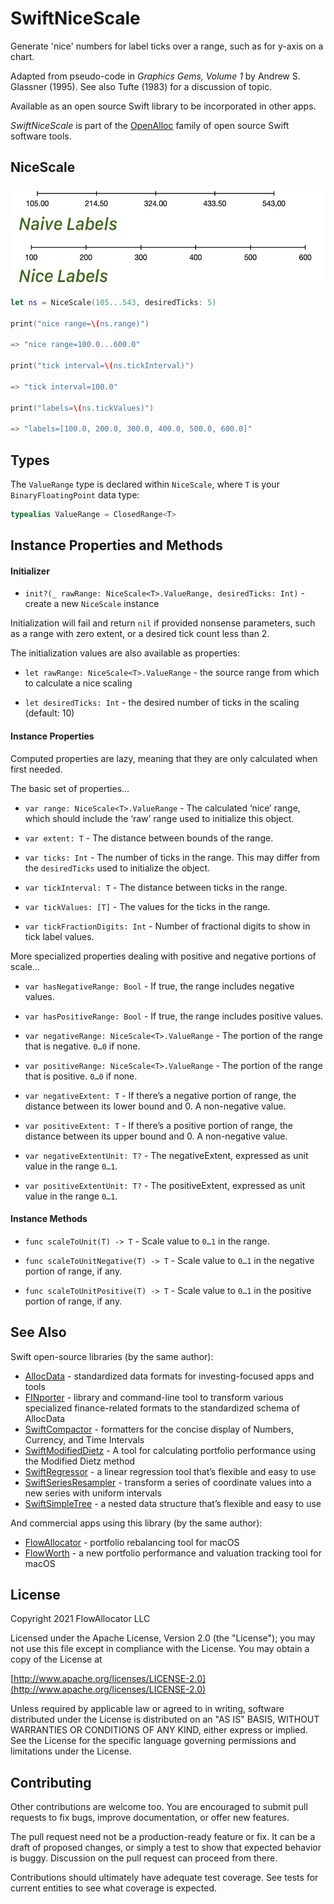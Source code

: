 # SwiftNiceScale

Generate 'nice' numbers for label ticks over a range, such as for y-axis on a chart.

Adapted from pseudo-code in *Graphics Gems, Volume 1* by Andrew S. Glassner (1995). See also Tufte (1983) for a discussion of topic.

Available as an open source Swift library to be incorporated in other apps.

_SwiftNiceScale_ is part of the [OpenAlloc](https://github.com/openalloc) family of open source Swift software tools.

## NiceScale

<img src="https://github.com/openalloc/SwiftNiceScale/blob/main/Images/naive_nice.png" width="525" height="160"/>

```swift
let ns = NiceScale(105...543, desiredTicks: 5)

print("nice range=\(ns.range)")

=> "nice range=100.0...600.0"

print("tick interval=\(ns.tickInterval)")

=> "tick interval=100.0"

print("labels=\(ns.tickValues)")

=> "labels=[100.0, 200.0, 300.0, 400.0, 500.0, 600.0]"
```

## Types

The `ValueRange` type is declared within `NiceScale`, where `T` is your `BinaryFloatingPoint` data type:

```swift
typealias ValueRange = ClosedRange<T>
```

## Instance Properties and Methods

#### Initializer

- `init?(_ rawRange: NiceScale<T>.ValueRange, desiredTicks: Int)` - create a new `NiceScale` instance

Initialization will fail and return `nil` if provided nonsense parameters, such as a range with zero extent, or a desired tick count less than 2.

The initialization values are also available as properties:

- `let rawRange: NiceScale<T>.ValueRange` - the source range from which to calculate a nice scaling

- `let desiredTicks: Int` - the desired number of ticks in the scaling (default: 10)

#### Instance Properties

Computed properties are lazy, meaning that they are only calculated when first needed.

The basic set of properties...

- `var range: NiceScale<T>.ValueRange` - The calculated ‘nice’ range, which should include the ‘raw’ range used to initialize this object.

- `var extent: T` - The distance between bounds of the range.

- `var ticks: Int` - The number of ticks in the range. This may differ from the `desiredTicks` used to initialize the object.

- `var tickInterval: T` - The distance between ticks in the range.

- `var tickValues: [T]` - The values for the ticks in the range.

- `var tickFractionDigits: Int` - Number of fractional digits to show in tick label values.

More specialized properties dealing with positive and negative portions of scale...

- `var hasNegativeRange: Bool` - If true, the range includes negative values.

- `var hasPositiveRange: Bool` - If true, the range includes positive values.

- `var negativeRange: NiceScale<T>.ValueRange` - The portion of the range that is negative. `0…0` if none.

- `var positiveRange: NiceScale<T>.ValueRange` - The portion of the range that is positive. `0…0` if none.

- `var negativeExtent: T` - If there’s a negative portion of range, the distance between its lower bound and 0. A non-negative value.

- `var positiveExtent: T` - If there’s a positive portion of range, the distance between its upper bound and 0. A non-negative value.

- `var negativeExtentUnit: T?` - The negativeExtent, expressed as unit value in the range `0…1`.

- `var positiveExtentUnit: T?` - The positiveExtent, expressed as unit value in the range `0…1`.

#### Instance Methods

- `func scaleToUnit(T) -> T` - Scale value to `0…1` in the range. 

- `func scaleToUnitNegative(T) -> T` - Scale value to `0…1` in the negative portion of range, if any.

- `func scaleToUnitPositive(T) -> T` - Scale value to `0…1` in the positive portion of range, if any.

## See Also

Swift open-source libraries (by the same author):

* [AllocData](https://github.com/openalloc/AllocData) - standardized data formats for investing-focused apps and tools
* [FINporter](https://github.com/openalloc/FINporter) - library and command-line tool to transform various specialized finance-related formats to the standardized schema of AllocData
* [SwiftCompactor](https://github.com/openalloc/SwiftCompactor) - formatters for the concise display of Numbers, Currency, and Time Intervals
* [SwiftModifiedDietz](https://github.com/openalloc/SwiftModifiedDietz) - A tool for calculating portfolio performance using the Modified Dietz method
* [SwiftRegressor](https://github.com/openalloc/SwiftRegressor) - a linear regression tool that’s flexible and easy to use
* [SwiftSeriesResampler](https://github.com/openalloc/SwiftSeriesResampler) - transform a series of coordinate values into a new series with uniform intervals
* [SwiftSimpleTree](https://github.com/openalloc/SwiftSimpleTree) - a nested data structure that’s flexible and easy to use

And commercial apps using this library (by the same author):

* [FlowAllocator](https://flowallocator.app/FlowAllocator/index.html) - portfolio rebalancing tool for macOS
* [FlowWorth](https://flowallocator.app/FlowWorth/index.html) - a new portfolio performance and valuation tracking tool for macOS


## License

Copyright 2021 FlowAllocator LLC

Licensed under the Apache License, Version 2.0 (the "License"); you may not use this file except in compliance with the License. You may obtain a copy of the License at

[http://www.apache.org/licenses/LICENSE-2.0](http://www.apache.org/licenses/LICENSE-2.0)

Unless required by applicable law or agreed to in writing, software distributed under the License is distributed on an "AS IS" BASIS, WITHOUT WARRANTIES OR CONDITIONS OF ANY KIND, either express or implied. See the License for the specific language governing permissions and limitations under the License.

## Contributing

Other contributions are welcome too. You are encouraged to submit pull requests to fix bugs, improve documentation, or offer new features. 

The pull request need not be a production-ready feature or fix. It can be a draft of proposed changes, or simply a test to show that expected behavior is buggy. Discussion on the pull request can proceed from there.

Contributions should ultimately have adequate test coverage. See tests for current entities to see what coverage is expected.
